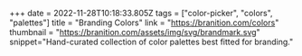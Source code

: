 +++
date = 2022-11-28T10:18:33.805Z
tags = ["color-picker", "colors", "palettes"]
title = "Branding Colors"
link = "https://branition.com/colors"
thumbnail = "https://branition.com/assets/img/svg/brandmark.svg"
snippet="Hand-curated collection of color palettes best fitted for branding."
